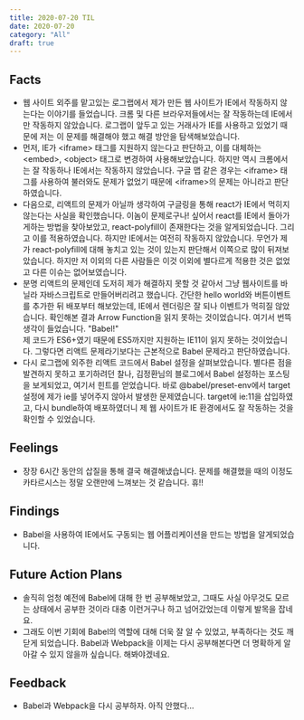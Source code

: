 ```yaml
---
title: 2020-07-20 TIL
date: 2020-07-20
category: "All"
draft: true
---
```


## Facts

- 웹 사이트 외주를 맡고있는 로그랩에서 제가 만든 웹 사이트가 IE에서 작동하지 않는다는 이야기를 들었습니다. 크롬 및 다른 브라우저들에서는 잘 작동하는데 IE에서만 작동하지 않았습니다. 로그랩이 앞두고 있는 거래사가 IE를 사용하고 있었기 때문에 저는 이 문제를 해결해야 했고 해결 방안을 탐색해보았습니다.
- 먼저, IE가 \<iframe\> 태그를 지원하지 않는다고 판단하고, 이를 대체하는 \<embed\>, \<object\> 태그로 변경하여 사용해보았습니다. 하지만 역시 크롬에서는 잘 작동하나 IE에서는 작동하지 않았습니다. 구글 맵 같은 경우는 \<iframe\> 태그를 사용하여 불러와도 문제가 없었기 때문에 \<iframe\>의 문제는 아니라고 판단하였습니다.
- 다음으로, 리액트의 문제가 아닐까 생각하여 구글링을 통해 react가 IE에서 먹히지 않는다는 사실을 확인했습니다. 이놈이 문제로구나! 싶어서 react를 IE에서 돌아가게하는 방법을 찾아보았고, react-polyfill이 존재한다는 것을 알게되었습니다. 그리고 이를 적용하였습니다. 하지만 IE에서는 여전히 작동하지 않았습니다. 무언가 제가 react-polyfill에 대해 놓치고 있는 것이 있는지 판단해서 이쪽으로 많이 뒤져보았습니다. 하지만 저 이외의 다른 사람들은 이것 이외에 별다르게 적용한 것은 없었고 다른 이슈는 없어보였습니다.
- 분명 리액트의 문제인데 도저히 제가 해결하지 못할 것 같아서 그냥 웹사이트를 바닐라 자바스크립트로 만들어버리려고 했습니다. 간단한 hello world와 버튼이벤트를 추가한 뒤 배포부터 해보았는데, IE에서 렌더링은 잘 되나 이벤트가 먹히질 않았습니다. 확인해본 결과 Arrow Function을 읽지 못하는 것이었습니다. 여기서 번뜩 생각이 들었습니다. "Babel!"  
제 코드가 ES6+였기 때문에 ES5까지만 지원하는 IE11이 읽지 못하는 것이었습니다. 그렇다면 리액트 문제라기보다는 근본적으로 Babel 문제라고 판단하였습니다.
- 다시 로그랩에 외주한 리액트 코드에서 Babel 설정을 살펴보았습니다. 별다른 점을 발견하지 못하고 포기하려던 찰나, 김정환님의 블로그에서 Babel 설정하는 포스팅을 보게되었고, 여기서 힌트를 얻었습니다. 바로 @babel/preset-env에서 target 설정에 제가 ie를 넣어주지 않아서 발생한 문제였습니다. target에 ie:11을 삽입하였고, 다시 bundle하여 배포하였더니 제 웹 사이트가 IE 환경에서도 잘 작동하는 것을 확인할 수 있었습니다.

## Feelings

- 장장 6시간 동안의 삽질을 통해 결국 해결해냈습니다. 문제를 해결했을 때의 이정도 카타르시스는 정말 오랜만에 느껴보는 것 같습니다. 휴!!

## Findings

- Babel을 사용하여 IE에서도 구동되는 웹 어플리케이션을 만드는 방법을 알게되었습니다.

## Future Action Plans

- 솔직히 엄청 예전에 Babel에 대해 한 번 공부해보았고, 그때도 사실 아무것도 모르는 상태에서 공부한 것이라 대충 이런거구나 하고 넘어갔었는데 이렇게 발목을 잡네요.
- 그래도 이번 기회에 Babel의 역할에 대해 더욱 잘 알 수 있었고, 부족하다는 것도 깨닫게 되었습니다. Babel과 Webpack을 이제는 다시 공부해본다면 더 명확하게 알아갈 수 있지 않을까 싶습니다. 해봐야겠네요.

## Feedback

- Babel과 Webpack을 다시 공부하자. 아직 안했다...
